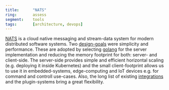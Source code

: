 ```yaml
---
title:      "NATS"
ring:       assess
segment:    tools
tags:       [architecture, devops]
---
```


[NATS](https://nats.io/) is a cloud native messaging and stream-data system for modern distributed software systems.
Two [design-goals](https://github.com/nats-io/nats-general/blob/master/architecture/DESIGN.md) were simplicity and performance.
These are adopted by selecting [golang](https://golang.org/) for the server implementation and reducing the memory footprint for both: server- and client-side.
The server-side provides simple and efficient horizontal scaling (e.g. deploying it inside Kubernetes) and the small client-footprint allows us to use it in embedded-systems, edge-computing and IoT devices e.g. for command and controll use-cases.
Also, the long list of existing [integrations](https://docs.nats.io/compare-nats#integrations) and the plugin-systems bring a great flexibility.
